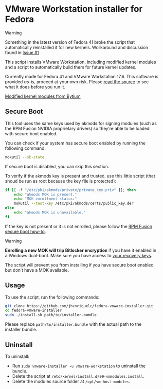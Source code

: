 # VMware Workstation installer for Fedora

> [!WARNING]
> Something in the latest version of Fedora 41 broke the script that automatically reinstalled it for new kernels. Workaround and discussion found in [Issue #1](https://github.com/jhenriquelc/fedora-vmware-installer/issues/1)

This script installs VMware Workstation, including modified kernel modules and a script to automatically build them for future kernel updates.

Currently made for Fedora 41 and VMware Workstation 17.6.
This software is provided *as-is*, proceed at your own risk.
Please [read the source](https://github.com/jhenriquelc/fedora-vmware-installer/blob/main/install.sh) to see what it does before you run it.

[Modified kernel modules from Bytium](https://github.com/bytium/vm-host-modules)

## Secure Boot

This tool uses the same keys used by akmods for signing modules (such as the RPM Fusion NVIDIA proprietary drivers) so they're able to be loaded with secure boot enabled.

You can check if your system has secure boot enabled by running the following command:

```bash
mokutil --sb-state
```

If secure boot is disabled, you can skip this section.

To verify if the akmods key is present and trusted, use this little script (that shoud be run as root because the key file is protected):

```bash
if [[ -f "/etc/pki/akmods/private/private_key.priv" ]]; then
	echo "akmods MOK is present."
	echo "MOK enrollment status:"
	mokutil --test-key /etc/pki/akmods/certs/public_key.der
else
	echo "akmods MOK is unavailable."
fi
```

If the key is not present or it is not enrolled, please follow the [RPM Fusion secure boot how-to](https://rpmfusion.org/Howto/Secure%20Boot?highlight=%28%5CbCategoryHowto%5Cb%29).

> [!WARNING]
> **Enrolling a new MOK will trip Bitlocker encryption** if you have it enabled in a Windows dual-boot. Make sure you have access to [your recovery keys](https://support.microsoft.com/en-us/windows/find-your-bitlocker-recovery-key-6b71ad27-0b89-ea08-f143-056f5ab347d6).

The script will prevent you from installing if you have secure boot enabled but don't have a MOK available.

## Usage

To use the script, run the following commands:

```bash
git clone https://github.com/jhenriquelc/fedora-vmware-installer.git
cd fedora-vmware-installer
sudo ./install.sh path/to/installer.bundle
```
Please replace `path/to/installer.bundle` with the actual path to the installer bundle.

## Uninstall

To uninstall:

- Run `sudo vmware-installer -u vmware-workstation` to uninstall the bundle.
- Delete the script at `/etc/kernel/install.d/99-vmmodules.install`.
- Delete the modules source folder at `/opt/vm-host-modules`.
